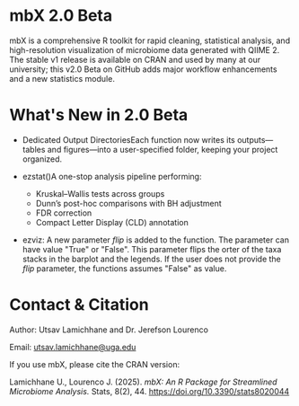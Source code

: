 # mbX 2.0 Beta

mbX is a comprehensive R toolkit for rapid cleaning, statistical analysis, and high-resolution visualization of microbiome data generated with QIIME 2. 
The stable v1 release is available on CRAN and used by many at our university; this v2.0 Beta on GitHub adds major workflow enhancements and a new statistics module.

# What's New in 2.0 Beta

- Dedicated Output DirectoriesEach function now writes its outputs—tables and figures—into a user-specified folder, keeping your project organized.

- ezstat()A one-stop analysis pipeline performing:

    - Kruskal–Wallis tests across groups
    - Dunn’s post-hoc comparisons with BH adjustment
    - FDR correction
    - Compact Letter Display (CLD) annotation

- ezviz: A new parameter *flip* is added to the function. The parameter can have value "True" or "False". This parameter flips the orter of the taxa stacks in the barplot and the legends.
         If the user does not provide the *flip* parameter, the functions assumes "False" as value.

# Contact & Citation

Author: Utsav Lamichhane and Dr. Jerefson Lourenco

Email: utsav.lamichhane@uga.edu

If you use mbX, please cite the CRAN version:

Lamichhane U., Lourenco J. (2025). *mbX: An R Package for Streamlined Microbiome Analysis.* Stats, 8(2), 44. https://doi.org/10.3390/stats8020044





